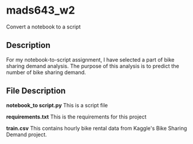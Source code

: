 # mads643_w2
Convert a notebook to a script

## Description
For my notebook-to-script assignment, I have selected a part of bike sharing demand analysis. The purpose of this analysis is to predict the number of bike sharing demand.

## File Description
**notebook_to script.py**
This is a script file

**requirements.txt**
This is the requirements for this project

**train.csv**
This contains hourly bike rental data from Kaggle's Bike Sharing Demand project.